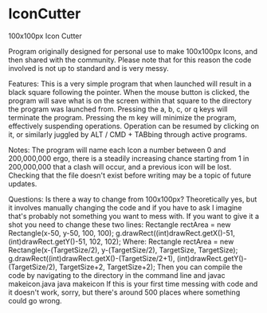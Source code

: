 # IconCutter
100x100px Icon Cutter

Program originally designed for personal use to make 100x100px Icons, and then shared with the community.
Please note that for this reason the code involved is not up to standard and is very messy.

Features:
This is a very simple program that when launched will result in a black square following the pointer.  When the mouse button is clicked, the program will save what is on the screen within that square to the directory the program was launched from.
Pressing the a, b, c, or q keys will terminate the program.
Pressing the m key will minimize the program, effectively suspending operations.  Operation can be resumed by clicking on it, or similarly juggled by ALT / CMD + TABbing through active programs.

Notes:
The program will name each Icon a number between 0 and 200,000,000 ergo, there is a steadily increasing chance starting from 1 in 200,000,000 that a clash will occur, and a previous icon will be lost.  
Checking that the file doesn't exist before writing may be a topic of future updates.

Questions:
Is there a way to change from 100x100px?
Theoretically yes, but it involves manually changing the code and if you have to ask I imagine that's probably not something you want to mess with. 
If you want to give it a shot you need to change these two lines:
           Rectangle rectArea = new Rectangle(x-50, y-50, 100, 100);
		    	 g.drawRect((int)drawRect.getX()-51, (int)drawRect.getY()-51, 102, 102);
Where:
           Rectangle rectArea = new Rectangle(x-(TargetSize/2), y-(TargetSize/2), TargetSize, TargetSize);
		    	 g.drawRect((int)drawRect.getX()-(TargetSize/2+1), (int)drawRect.getY()-(TargetSize/2), TargetSize+2, TargetSize+2);
Then you can compile the code by navigating to the directory in the command line and 
           javac makeicon.java
           java makeicon
If this is your first time messing with code and it doesn't work, sorry, but there's around 500 places where something could go wrong. 
